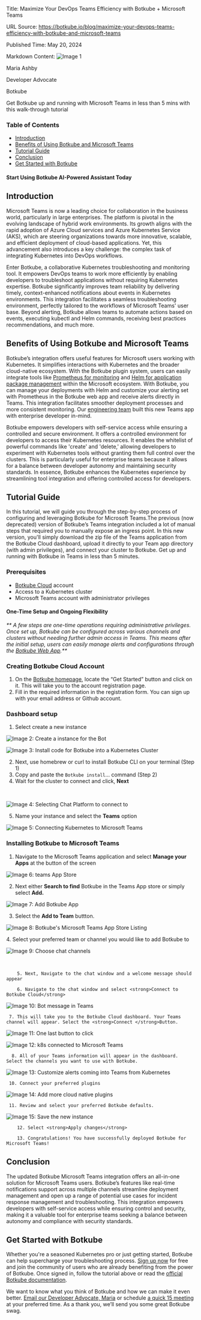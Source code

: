 Title: Maximize Your DevOps Teams Efficiency with Botkube + Microsoft Teams

URL Source: https://botkube.io/blog/maximize-your-devops-teams-efficiency-with-botkube-and-microsoft-teams

Published Time: May 20, 2024

Markdown Content:
![Image 1](https://cdn.prod.website-files.com/634fabb21508d6c9db9bc46f/6408ed63e5b48fed17e54625_SE6Pjp9PW9TaOwePHJXRaxaLQgYdT2HX_5PYASmvIx8.jpeg)

Maria Ashby

Developer Advocate

Botkube

Get Botkube up and running with Microsoft Teams in less than 5 mins with this walk-through tutorial

### Table of Contents

*   [Introduction](https://botkube.io/blog/maximize-your-devops-teams-efficiency-with-botkube-and-microsoft-teams#introduction)
*   [Benefits of Using Botkube and Microsoft Teams](https://botkube.io/blog/maximize-your-devops-teams-efficiency-with-botkube-and-microsoft-teams#benefits-of-using-botkube-and-microsoft-teams)
*   [Tutorial Guide](https://botkube.io/blog/maximize-your-devops-teams-efficiency-with-botkube-and-microsoft-teams#tutorial-guide-)
*   [Conclusion](https://botkube.io/blog/maximize-your-devops-teams-efficiency-with-botkube-and-microsoft-teams#conclusion-)
*   [Get Started with Botkube](https://botkube.io/blog/maximize-your-devops-teams-efficiency-with-botkube-and-microsoft-teams#get-started-with-botkube)

#### Start Using Botkube AI-Powered Assistant Today

Introduction
------------

Microsoft Teams is now a leading choice for collaboration in the business world, particularly in large enterprises. The platform is pivotal in the evolving landscape of hybrid work environments. Its growth aligns with the rapid adoption of Azure Cloud services and Azure Kubernetes Service (AKS), which are steering organizations towards more innovative, scalable, and efficient deployment of cloud-based applications. Yet, this advancement also introduces a key challenge: the complex task of integrating Kubernetes into DevOps workflows.

Enter Botkube, a collaborative Kubernetes troubleshooting and monitoring tool. It empowers DevOps teams to work more efficiently by enabling developers to troubleshoot applications without requiring Kubernetes expertise. Botkube significantly improves team reliability by delivering timely, context-enhanced notifications about events in Kubernetes environments. This integration facilitates a seamless troubleshooting environment, perfectly tailored to the workflows of Microsoft Teams' user base. Beyond alerting, Botkube allows teams to automate actions based on events, executing kubectl and Helm commands, receiving best practices recommendations, and much more.

Benefits of Using Botkube and Microsoft Teams
---------------------------------------------

Botkube’s integration offers useful features for Microsoft users working with Kubernetes. It simplifies interactions with Kubernetes and the broader cloud-native ecosystem. With the Botkube plugin system, users can easily integrate tools like [Prometheus for monitoring](https://botkube.io/learn/how-botkube-makes-monitoring-kubernetes-easy) and [Helm for application package management](https://botkube.io/learn/helm-charts) within the Microsoft ecosystem. With Botkube, you can manage your deployments with Helm and customize your alerting set with Prometheus in the Botkube web app and receive alerts directly in Teams. This integration facilitates smoother deployment processes and more consistent monitoring. Our [engineering team](http://learn%20more%20about%20the%20engineering%20process/) built this new Teams app with enterprise developer in-mind.

Botkube empowers developers with self-service access while ensuring a controlled and secure environment. It offers a controlled environment for developers to access their Kubernetes resources. It enables the whitelist of powerful commands like 'create' and 'delete,' allowing developers to experiment with Kubernetes tools without granting them full control over the clusters. This is particularly useful for enterprise teams because it allows for a balance between developer autonomy and maintaining security standards. In essence, Botkube enhances the Kubernetes experience by streamlining tool integration and offering controlled access for developers.

Tutorial Guide
--------------

In this tutorial, we will guide you through the step-by-step process of configuring and leveraging Botkube for Microsoft Teams.The previous (now deprecated) version of Botkube’s Teams integration included a lot of manual steps that required you to manually expose an ingress point. In this new version, you'll simply download the zip file of the Teams application from the Botkube Cloud dashboard, upload it directly to your Team app directory (with admin privileges), and connect your cluster to Botkube. Get up and running with Botkube in Teams in less than 5 minutes.

### Prerequisites

*   [Botkube Cloud](https://app.botkube.io/) account
*   Access to a Kubernetes cluster
*   Microsoft Teams account with administrator privileges

#### One-Time Setup and Ongoing Flexibility

_\*\* A few steps are one-time operations requiring administrative privileges. Once set up, Botkube can be configured across various channels and clusters without needing further admin access in Teams. This means after the initial setup, users can easily manage alerts and configurations through the_ [_Botkube Web App_](https://app.botkube.io/)_.\*\*_

### Creating Botkube Cloud Account

1.  On the [Botkube homepage](https://botkube.io/), locate the “Get Started” button and click on it. This will take you to the account registration page.
2.  Fill in the required information in the registration form. You can sign up with your email address or Github account.

### Dashboard setup

1.  Select create a new instance

![Image 2: Create a instance for the Bot](https://cdn.prod.website-files.com/634fabb21508d6c9db9bc46f/65678f7dd390269cbe2d3ba4_jCUYYPLNDFZDkosCGhXjsC4Cvk9OsKaPJowAXS_Yi3-gdAekdM-YYj_QvgqvMCkAOIDbqXTaJGZuJFAjb5pIwZWo0kFlQwPBcwAzKW6X7ax6gK3rQVjbGKOJg_9Ps9i28sE-f7xg0hdp8hoY5mPwnNI.png)

![Image 3: Install code for Botkube into a Kubernetes Cluster](https://cdn.prod.website-files.com/634fabb21508d6c9db9bc46f/65678f7e072ab825022ca51e_w3OobTivy6lb1zbPozEcTOySEmAZPSRU0WVO120nal_egmZ-HVayv2FIuTzLsJ6vBJuZBfrFLiMkzjzpOS2kJash0C8_p3scSVIAFUY5Rb_1YqE2xACl2811ugQ1E-VazSxtzki-AirkeARSEZ5sKq0.png)

2.  Next, use homebrew or curl to install Botkube CLI on your terminal (Step 1)
3.  Copy and paste the `Botkube install`… command (Step 2)
4.  Wait for the cluster to connect and click, **Next**

‍

![Image 4: Selecting Chat Platform to connect to](https://cdn.prod.website-files.com/634fabb21508d6c9db9bc46f/65678f7e1938916887fbf34f_WVBv6m9k1C5RWt4FI7QuA8VU-lSDXKQZOJWyqvfe7YZVDnNxquO3DBkznU2LP9TulrVxeDPloV4O7w40n6OVt3NjPPkMynGNKA_6wbc1knG-znVU3N5E8J6H1fqmpWafhnh4eOgb37W1Di2MgHUrrtU.png)

5.  Name your instance and select the **Teams** option

![Image 5: Connecting Kubernetes to Microsoft Teams](https://cdn.prod.website-files.com/634fabb21508d6c9db9bc46f/664f5adaddbd09c3d1dfc64e_Teams%20download%20for%20Botkube.png)

### Installing Botkube to Microsoft Teams

1.  Navigate to the Microsoft Teams application and select **Manage your Apps** at the button of the screen

![Image 6: teams App Store](https://cdn.prod.website-files.com/634fabb21508d6c9db9bc46f/65678f7d14da41d53c779535_oErOXojrwoCSfbs3A0830mnbkI1xb2rOD83YopN5B6k7Ti_O5OZdusUD4VrNjdFs_xHSaTxCjdipKQJuaLhpksHgW3Fwd8xx8MSFSq1HiuWVzsoTG90t1Dy4nlcAAkIuNdAsumH4sjQWXljJJ9y_Lbo.png)

2.  Next either **Search to find** Botkube in the Teams App store or simply select **Add.**

![Image 7: Add Botkube App](https://cdn.prod.website-files.com/634fabb21508d6c9db9bc46f/664cdd1749371ee8efa0e9ba_Botkube%20Teams%20APp%20pic.png)

3.  Select the **Add to Team** buttton.

![Image 8: Botkube's Microsoft Teams App Store Listing](https://cdn.prod.website-files.com/634fabb21508d6c9db9bc46f/664cde0777d69d63cd727d52_Botkube%20Teams%20listing.png)

4\. Select your preferred team or channel you would like to add Botkube to

![Image 9: Choose chat channels](https://cdn.prod.website-files.com/634fabb21508d6c9db9bc46f/65678f7e778b3a2f89c145c5_2I5Ickc_OXlcgym-Ju-rDd9gVc0kVk-QW0_js_3gURGp0dgqj5jS0lOzoIox8vr07ky4hiHkn3LHiTIJ0JKU4jK6Q9rIsan8_lavBnIF7WETp-F_LEM0bTZW4keiuLe3cM3VA_9leLry29hAZ1_vXfU.png)

‍

```
    5. Next, Navigate to the chat window and a welcome message should appear

    6. Navigate to the chat window and select <strong>Connect to Botkube Cloud</strong>
```

![Image 10: Bot message in Teams](https://cdn.prod.website-files.com/634fabb21508d6c9db9bc46f/65678f7db157112561870666_ZfA2XrAwSEqm7yLkbUMoOEL_3sIULsNu2rHAaerMIvhOyKO79bjSFvausKcnNF_rxPc8rq0rFAl2VGRNct3Gb0aJimPt3pYbJInhW0-Z6ffQWq3_gPAbiJbHQHMhefcBbAbROu95icJakohqR-patiY.png)

```
 7. This will take you to the Botkube Cloud dashboard. Your Teams channel will appear. Select the <strong>Connect </strong>Button.
```

![Image 11: One last button to click](https://cdn.prod.website-files.com/634fabb21508d6c9db9bc46f/656eefd26cc09bfeec2845b3_Screen%20Shot%202023-12-05%20at%201.38.28%20AM.png)

![Image 12: k8s connected to Microsoft Teams](https://cdn.prod.website-files.com/634fabb21508d6c9db9bc46f/65678f7d165a59345b2b698b__rEh9UH04sSf8XxhQi_3JhGSjynIaVLwD--bRFqQa3v2Rqrahxpnna3yryM1a4omthQ-Fize-gyhNgRAXDTl-DYQXkJ1LUhp1OvRWNwn62jwfra7qa806TPcVm13W3pbeA52XN47_MlPkUVEvvyb6KA.png)

```
  8. All of your Teams information will appear in the dashboard. Select the channels you want to use with Botkube. 
```

![Image 13: Customize alerts coming into Teams from Kubernetes](https://cdn.prod.website-files.com/634fabb21508d6c9db9bc46f/65678f7ead44d850b34e7f35_nSgmglbxW-mAFvthFI-1q0c0dcMg2m2wejlA2__CmM-vyDDeyLjUh84vTLufTx77jaJ-ifWWa1bzkFpn7bPK0KbehAARBOg2Zle9HbNUk3SXAP9-jcNbNXFypsfgSPY75R2BLLwmDi9nUFUY88StBNg.png)

```
 10. Connect your preferred plugins 
```

![Image 14: Add more cloud native plugins](https://cdn.prod.website-files.com/634fabb21508d6c9db9bc46f/65678f7ddec01b0e38f3eb6d_pVkuqIiFGr5zQ8lNXQcSMQXQhDbPx5rZ6m0OptpyWKHIfpzzTwn1UbTR44-HU_YM2NOBfoOhvapjYfohK0AUjF5dsvV_8JGnujLfhEzupnaCMLJoD4pzbAE6aHZemjv1Rzzi3rsu8HoFbqrSxbu1TVI.png)

```
 11. Review and select your preferred Botkube defaults. 
```

![Image 15: Save the new instance](https://cdn.prod.website-files.com/634fabb21508d6c9db9bc46f/65678f7d6f8e75cab928022a_PVwnI51Br_JjDcyKQsNjixKmrtTDW10Ug0gHIUJMFxDo51P-_aRrStZiIrK-Pmqxg3DnFwrtTRZqhHUGhZv2d37pHnWMmUvx9p5o4FnQe8M-YkkM8wVZk7_P3-tUs0umUmnfE37H4QbtR8E-yg36w2A.png)

```
    12. Select <strong>Apply changes</strong>

    13. Congratulations! You have successfully deployed Botkube for Microsoft Teams!
```

Conclusion
----------

The updated Botkube Microsoft Teams integration offers an all-in-one solution for Microsoft Teams users. Botkube’s features like real-time notifications support across multiple channels streamline deployment management and open up a range of potential use cases for incident response management and troubleshooting. This integration empowers developers with self-service access while ensuring control and security, making it a valuable tool for enterprise teams seeking a balance between autonomy and compliance with security standards.

Get Started with Botkube
------------------------

Whether you're a seasoned Kubernetes pro or just getting started, Botkube can help supercharge your troubleshooting process. [Sign up now](https://app.botkube.io/) for free and join the community of users who are already benefiting from the power of Botkube. Once signed in, follow the tutorial above or read the [official Botkube documentation](https://docs.botkube.io/installation/teams/).

We want to know what you think of Botkube and how we can make it even better. [Email our Developer Advocate, Maria](mailto:maria@kubeshop.io) or schedule [a quick 15 meeting](https://calendly.com/maria-botkube/15min) at your preferred time. As a thank you, we’ll send you some great Botkube swag.
